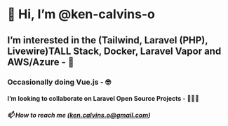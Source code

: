 # 👋 Hi, I’m @ken-calvins-o
## I’m interested in the (Tailwind, Laravel (PHP), Livewire)TALL Stack, Docker, Laravel Vapor and AWS/Azure - 👀
### Occasionally doing Vue.js - 🤓

#### I’m looking to collaborate on Laravel Open Source Projects - 👨🏽‍💻
##### 📫 How to reach me (ken.calvins.o@gmail.com)



<!---
ken-calvins-o/ken-calvins-o is a ✨ special ✨ repository because its `README.md` (this file) appears on your GitHub profile.
You can click the Preview link to take a look at your changes.
--->

